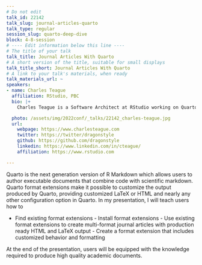 ```yaml
---
# Do not edit
talk_id: 22142
talk_slug: journal-articles-quarto
talk_type: regular
session_slug: quarto-deep-dive
block: 4-8-session
# ---- Edit information below this line ----
# The title of your talk
talk_title: Journal Articles With Quarto
# A short version of the title, suitable for small displays
talk_title_short: Journal Articles With Quarto
# A link to your talk's materials, when ready
talk_materials_url: ~
speakers:
- name: Charles Teague
  affiliation: RStudio, PBC
  bio: |+
    Charles Teague is a Software Architect at RStudio working on Quarto.

  photo: /assets/img/2022conf/_talks/22142_charles-teague.jpg
  url:
    webpage: https://www.charlesteague.com
    twitter: https://twitter/dragonstyle
    github: https://github.com/dragonstyle
    linkedin: https://www.linkedin.com/in/cteague/
    affiliation: https://www.rstudio.com

---
```


<!-- ABSTRACT ----
Please write abstract below. You may use simple markdown (links, code style, bold, italics)
-->

Quarto is the next generation version of R Markdown which allows users to
author executable documents that combine code with scientific markdown. Quarto
format extensions make it possible to customize the output produced by Quarto,
providing customized LaTeX or HTML and nearly any other configuration option in
Quarto. In my presentation, I will teach users how to

- Find existing format extensions - Install format extensions - Use existing
format extensions to create multi-format journal articles with production ready
HTML and LaTeX output - Create a format extension that includes customized
behavior and formatting

At the end of the presentation, users will be equipped with the knowledge
required to produce high quality academic documents.
